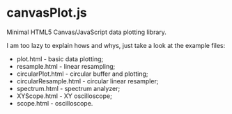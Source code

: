 # canvasPlot.js
Minimal HTML5 Canvas/JavaScript data plotting library.

I am too lazy to explain hows and whys, just take a look at the example files:
* plot.html - basic data plotting;
* resample.html - linear resampling;
* circularPlot.html - circular buffer and plotting;
* circularResample.html - circular linear resampler;
* spectrum.html - spectrum analyzer;
* XYScope.html - XY oscilloscope;
* scope.html - oscilloscope.
